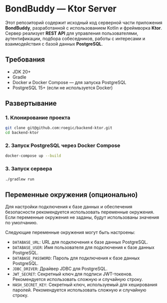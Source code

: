 # BondBuddy — Ktor Server

Этот репозиторий содержит исходный код серверной части приложения **BondBuddy**, разработанной с использованием Kotlin и фреймворка **Ktor**. Сервер реализует **REST API** для управления пользователями, аутентификации, подбора собеседников, работы с интересами и взаимодействия с базой данных **PostgreSQL**.


## Требования

- JDK 20+
- Gradle
- Docker и Docker Compose — для запуска PostgreSQL
- PostgreSQL 15+ (если не используется Docker)


## Развертывание

### 1. Клонирование проекта

```bash
git clone git@github.com:roegic/backend-ktor.git
cd backend-ktor
```

### 2. Запуск PostgreSQL через Docker Compose

```bash
docker-compose up --build
```

### 3. Запуск сервера

```bash
./gradlew run
```

## Переменные окружения (опционально)

Для настройки подключения к базе данных и обеспечения безопасности рекомендуется использовать переменные окружения. Если переменные окружения не заданы, будут использованы значения по умолчанию.

Следующие переменные окружения могут быть настроены:
*   `DATABASE_URL`: URL для подключения к базе данных PostgreSQL.
*   `DATABASE_USER`: Имя пользователя для подключения к базе данных PostgreSQL.
*   `DATABASE_PASSWORD`: Пароль для подключения к базе данных PostgreSQL.
*   `JDBC_DRIVER`: Драйвер JDBC для PostgreSQL. 
*   `JWT_SECRET`: Секретный ключ для подписи JWT-токенов.  Рекомендуется использовать сложную и случайную строку.
*   `HASH_SECRET_KEY`: Секретный ключ, используемый для хеширования паролей. Рекомендуется использовать сложную и случайную строку.